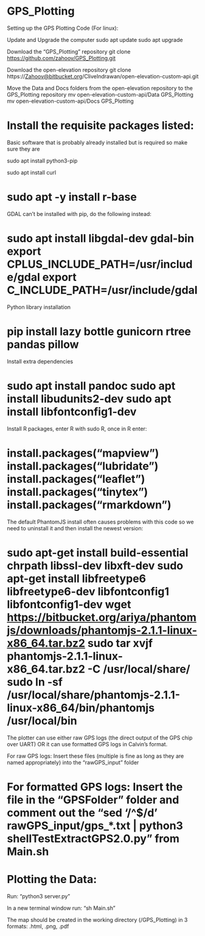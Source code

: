 # GPS_Plotting

Setting up the GPS Plotting Code (For linux):

Update and Upgrade the computer
sudo apt update
sudo apt upgrade


Download the “GPS_Plotting” repository
git clone https://github.com/zahoov/GPS_Plotting.git


Download the open-elevation repository
git clone https://Zahoov@bitbucket.org/CliveIndrawan/open-elevation-custom-api.git


Move the Data and Docs folders from the open-elevation repository to the GPS_Plotting repository
mv open-elevation-custom-api/Data GPS_Plotting
mv open-elevation-custom-api/Docs GPS_Plotting


Install the requisite packages listed:
===================================================================================================
Basic software that is probably already installed but is required so make sure they are

sudo apt install python3-pip

sudo apt install curl

sudo apt -y install r-base
===================================================================================================
GDAL can’t be installed with pip, do the following instead:

sudo apt install libgdal-dev gdal-bin
export CPLUS_INCLUDE_PATH=/usr/include/gdal
export C_INCLUDE_PATH=/usr/include/gdal
===================================================================================================
Python library installation

pip install lazy bottle gunicorn rtree pandas pillow
===================================================================================================
Install extra dependencies

sudo apt install pandoc
sudo apt install libudunits2-dev
sudo apt install libfontconfig1-dev
===================================================================================================
Install R packages, enter R with sudo R, once in R enter:

install.packages(“mapview”)
install.packages(“lubridate”)
install.packages(“leaflet”)
install.packages(“tinytex”)
install.packages(“rmarkdown”)
===================================================================================================
The default PhantomJS install often causes problems with this code so we need to uninstall it and then install the newest version:

sudo apt-get install build-essential chrpath libssl-dev libxft-dev
sudo apt-get install libfreetype6 libfreetype6-dev libfontconfig1 libfontconfig1-dev 
wget https://bitbucket.org/ariya/phantomjs/downloads/phantomjs-2.1.1-linux-x86_64.tar.bz2
sudo tar xvjf phantomjs-2.1.1-linux-x86_64.tar.bz2 -C /usr/local/share/ 
sudo ln -sf /usr/local/share/phantomjs-2.1.1-linux-x86_64/bin/phantomjs /usr/local/bin 
===================================================================================================
The plotter can use either raw GPS logs (the direct output of the GPS chip over UART) OR it can use formatted GPS logs in Calvin’s format.

For raw GPS logs: Insert these files (multiple is fine as long as they are named appropriately) into the “rawGPS_input” folder

For formatted GPS logs: Insert the file in the “GPSFolder” folder and comment out the “sed ‘/^$/d’ rawGPS_input/gps_*.txt | python3 shellTestExtractGPS2.0.py” from Main.sh
===================================================================================================
Plotting the Data:
===================================================================================================

Run: “python3 server.py”

In a new terminal window run: “sh Main.sh”


The map should be created in the working directory (/GPS_Plotting) in 3 formats: .html, .png, .pdf


